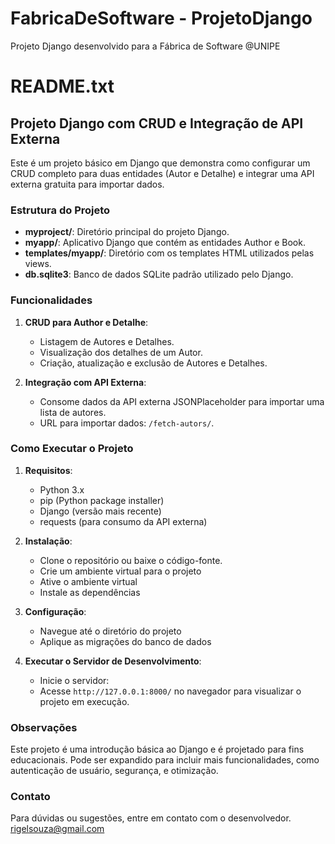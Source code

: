 # FabricaDeSoftware - ProjetoDjango
 Projeto Django desenvolvido para a Fábrica de Software @UNIPE

README.txt
==========

Projeto Django com CRUD e Integração de API Externa
---------------------------------------------------

Este é um projeto básico em Django que demonstra como configurar um CRUD completo para duas entidades (Autor e Detalhe) e integrar uma API externa gratuita para importar dados.

### Estrutura do Projeto

- **myproject/**: Diretório principal do projeto Django.
- **myapp/**: Aplicativo Django que contém as entidades Author e Book.
- **templates/myapp/**: Diretório com os templates HTML utilizados pelas views.
- **db.sqlite3**: Banco de dados SQLite padrão utilizado pelo Django.

### Funcionalidades

1. **CRUD para Author e Detalhe**:
   - Listagem de Autores e Detalhes.
   - Visualização dos detalhes de um Autor.
   - Criação, atualização e exclusão de Autores e Detalhes.

2. **Integração com API Externa**:
   - Consome dados da API externa JSONPlaceholder para importar uma lista de autores.
   - URL para importar dados: `/fetch-autors/`.

### Como Executar o Projeto

1. **Requisitos**:
   - Python 3.x
   - pip (Python package installer)
   - Django (versão mais recente)
   - requests (para consumo da API externa)

2. **Instalação**:

   - Clone o repositório ou baixe o código-fonte.
   - Crie um ambiente virtual para o projeto
   - Ative o ambiente virtual
   - Instale as dependências
     

3. **Configuração**:

   - Navegue até o diretório do projeto
   - Aplique as migrações do banco de dados


4. **Executar o Servidor de Desenvolvimento**:

   - Inicie o servidor:
   - Acesse `http://127.0.0.1:8000/` no navegador para visualizar o projeto em execução.


### Observações

Este projeto é uma introdução básica ao Django e é projetado para fins educacionais. Pode ser expandido para incluir mais funcionalidades, como autenticação de usuário, segurança, e otimização.

### Contato

Para dúvidas ou sugestões, entre em contato com o desenvolvedor.
rigelsouza@gmail.com
